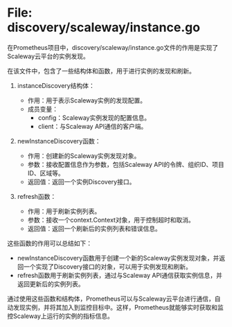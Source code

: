 # File: discovery/scaleway/instance.go

在Prometheus项目中，discovery/scaleway/instance.go文件的作用是实现了Scaleway云平台的实例发现。

在该文件中，包含了一些结构体和函数，用于进行实例的发现和刷新。

1. instanceDiscovery结构体：
   - 作用：用于表示Scaleway实例的发现配置。
   - 成员变量：
     - config：Scaleway实例发现的配置信息。
     - client：与Scaleway API通信的客户端。

2. newInstanceDiscovery函数：
   - 作用：创建新的Scaleway实例发现对象。
   - 参数：接收配置信息作为参数，包括Scaleway API的令牌、组织ID、项目ID、区域等。
   - 返回值：返回一个实例Discovery接口。

3. refresh函数：
   - 作用：用于刷新实例列表。
   - 参数：接收一个context.Context对象，用于控制超时和取消。
   - 返回值：返回一个刷新后的实例列表和错误信息。

这些函数的作用可以总结如下：

- newInstanceDiscovery函数用于创建一个新的Scaleway实例发现对象，并返回一个实现了Discovery接口的对象，可以用于实例发现和刷新。
- refresh函数用于刷新实例列表，通过与Scaleway API通信获取实例信息，并返回更新后的实例列表。

通过使用这些函数和结构体，Prometheus可以与Scaleway云平台进行通信，自动发现实例，并将其加入到监控目标中。这样，Prometheus就能够实时获取和监控Scaleway上运行的实例的指标信息。

